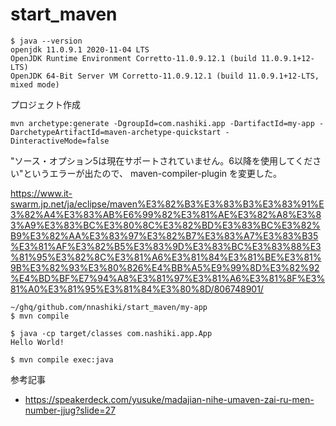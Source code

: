 # start_maven

```
$ java --version
openjdk 11.0.9.1 2020-11-04 LTS
OpenJDK Runtime Environment Corretto-11.0.9.12.1 (build 11.0.9.1+12-LTS)
OpenJDK 64-Bit Server VM Corretto-11.0.9.12.1 (build 11.0.9.1+12-LTS, mixed mode)
```



プロジェクト作成

```
mvn archetype:generate -DgroupId=com.nashiki.app -DartifactId=my-app -DarchetypeArtifactId=maven-archetype-quickstart -DinteractiveMode=false
```


"ソース・オプション5は現在サポートされていません。6以降を使用してください"というエラーが出たので、
maven-compiler-plugin を変更した。

https://www.it-swarm.jp.net/ja/eclipse/maven%E3%82%B3%E3%83%B3%E3%83%91%E3%82%A4%E3%83%AB%E6%99%82%E3%81%AE%E3%82%A8%E3%83%A9%E3%83%BC%E3%80%8C%E3%82%BD%E3%83%BC%E3%82%B9%E3%82%AA%E3%83%97%E3%82%B7%E3%83%A7%E3%83%B35%E3%81%AF%E3%82%B5%E3%83%9D%E3%83%BC%E3%83%88%E3%81%95%E3%82%8C%E3%81%A6%E3%81%84%E3%81%BE%E3%81%9B%E3%82%93%E3%80%826%E4%BB%A5%E9%99%8D%E3%82%92%E4%BD%BF%E7%94%A8%E3%81%97%E3%81%A6%E3%81%8F%E3%81%A0%E3%81%95%E3%81%84%E3%80%8D/806748901/

```
~/ghq/github.com/nnashiki/start_maven/my-app
$ mvn compile

$ java -cp target/classes com.nashiki.app.App       
Hello World!

$ mvn compile exec:java
```

参考記事

- https://speakerdeck.com/yusuke/madajian-nihe-umaven-zai-ru-men-number-jjug?slide=27
